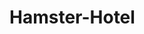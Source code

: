 # Hamster-Hotel
<!-- 
Bowen Henry 
11/1/2024
We were tasked to try and make a website using Bootstrap of a prototype called Hamster Hotel. We also had to make the site responsive for all devices.
Peer Review: 
-->